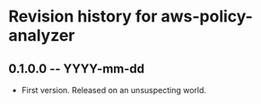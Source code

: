 # Revision history for aws-policy-analyzer

## 0.1.0.0 -- YYYY-mm-dd

* First version. Released on an unsuspecting world.
